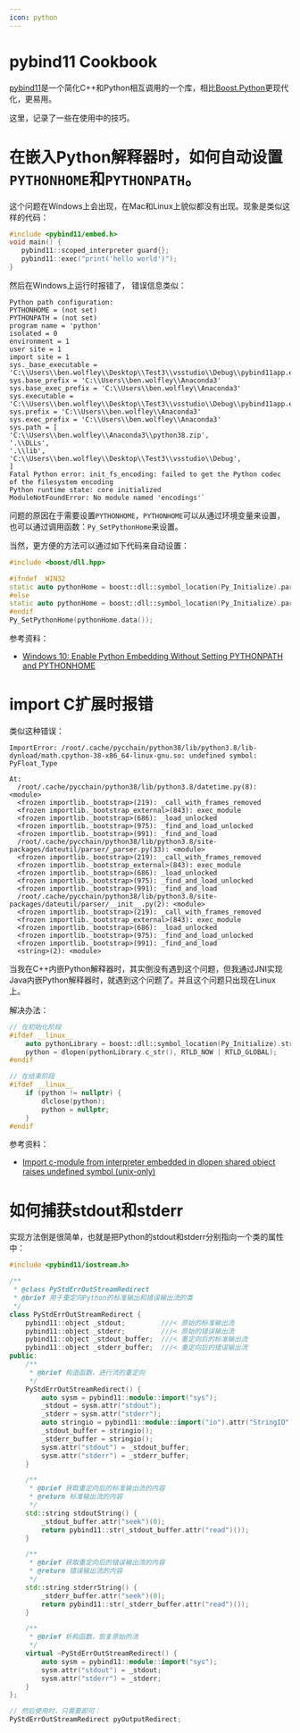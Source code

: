 ```yaml
---
icon: python
---
```


# pybind11 Cookbook

[pybind11](https://github.com/pybind/pybind11/)是一个简化C++和Python相互调用的一个库，相比[Boost.Python](https://www.boost.org/libs/python/)更现代化，更易用。

这里，记录了一些在使用中的技巧。

# 在嵌入Python解释器时，如何自动设置`PYTHONHOME`和`PYTHONPATH`。

这个问题在Windows上会出现，在Mac和Linux上貌似都没有出现。现象是类似这样的代码：

```c++
#include <pybind11/embed.h>
void main() {
   pybind11::scoped_interpreter guard{};
   pybind11::exec("print('hello world')");
}
```

然后在Windows上运行时报错了， 错误信息类似：

```
Python path configuration:
PYTHONHOME = (not set)
PYTHONPATH = (not set)
program name = 'python'
isolated = 0
environment = 1
user site = 1
import site = 1
sys._base_executable = 'C:\\Users\\ben.wolfley\\Desktop\\Test3\\vsstudio\\Debug\\pybind11app.exe'
sys.base_prefix = 'C:\\Users\\ben.wolfley\\Anaconda3'
sys.base_exec_prefix = 'C:\\Users\\ben.wolfley\\Anaconda3'
sys.executable = 'C:\\Users\\ben.wolfley\\Desktop\\Test3\\vsstudio\\Debug\\pybind11app.exe'
sys.prefix = 'C:\\Users\\ben.wolfley\\Anaconda3'
sys.exec_prefix = 'C:\\Users\\ben.wolfley\\Anaconda3'
sys.path = [
'C:\\Users\\ben.wolfley\\Anaconda3\\python38.zip',
'.\\DLLs',
'.\\lib',
'C:\\Users\\ben.wolfley\\Desktop\\Test3\\vsstudio\\Debug',
]
Fatal Python error: init_fs_encoding: failed to get the Python codec of the filesystem encoding
Python runtime state: core initialized
ModuleNotFoundError: No module named 'encodings'`
```

问题的原因在于需要设置`PYTHONHOME`，`PYTHONHOME`可以从通过环境变量来设置，也可以通过调用函数：`Py_SetPythonHome`来设置。

当然，更方便的方法可以通过如下代码来自动设置：

```c++
#include <boost/dll.hpp>

#ifndef _WIN32
static auto pythonHome = boost::dll::symbol_location(Py_Initialize).parent_path().parent_path().string();
#else
static auto pythonHome = boost::dll::symbol_location(Py_Initialize).parent_path().string();
#endif
Py_SetPythonHome(pythonHome.data());
```

参考资料：

- [Windows 10: Enable Python Embedding Without Setting PYTHONPATH and PYTHONHOME](https://github.com/pybind/pybind11/issues/2369)



# import C扩展时报错

类似这种错误：

```
ImportError: /root/.cache/pycchain/python38/lib/python3.8/lib-dynload/math.cpython-38-x86_64-linux-gnu.so: undefined symbol: PyFloat_Type

At:
  /root/.cache/pycchain/python38/lib/python3.8/datetime.py(8): <module>
  <frozen importlib._bootstrap>(219): _call_with_frames_removed
  <frozen importlib._bootstrap_external>(843): exec_module
  <frozen importlib._bootstrap>(686): _load_unlocked
  <frozen importlib._bootstrap>(975): _find_and_load_unlocked
  <frozen importlib._bootstrap>(991): _find_and_load
  /root/.cache/pycchain/python38/lib/python3.8/site-packages/dateutil/parser/_parser.py(33): <module>
  <frozen importlib._bootstrap>(219): _call_with_frames_removed
  <frozen importlib._bootstrap_external>(843): exec_module
  <frozen importlib._bootstrap>(686): _load_unlocked
  <frozen importlib._bootstrap>(975): _find_and_load_unlocked
  <frozen importlib._bootstrap>(991): _find_and_load
  /root/.cache/pycchain/python38/lib/python3.8/site-packages/dateutil/parser/__init__.py(2): <module>
  <frozen importlib._bootstrap>(219): _call_with_frames_removed
  <frozen importlib._bootstrap_external>(843): exec_module
  <frozen importlib._bootstrap>(686): _load_unlocked
  <frozen importlib._bootstrap>(975): _find_and_load_unlocked
  <frozen importlib._bootstrap>(991): _find_and_load
  <string>(2): <module>
```

当我在C++内嵌Python解释器时，其实倒没有遇到这个问题，但我通过JNI实现Java内嵌Python解释器时，就遇到这个问题了。并且这个问题只出现在Linux上。

解决办法：

```c++
// 在初始化阶段
#ifdef __linux__
    auto pythonLibrary = boost::dll::symbol_location(Py_Initialize).string();
    python = dlopen(pythonLibrary.c_str(), RTLD_NOW | RTLD_GLOBAL);
#endif

// 在结束阶段
#ifdef __linux__
    if (python != nullptr) {
        dlclose(python);
        python = nullptr;
    }
#endif
```

参考资料：

- [Import c-module from interpreter embedded in dlopen shared object raises undefined symbol (unix-only) ](https://github.com/pybind/pybind11/issues/3555)

# 如何捕获stdout和stderr

实现方法倒是很简单，也就是把Python的stdout和stderr分别指向一个类的属性中：

```c++
#include <pybind11/iostream.h>

/**
 * @class PyStdErrOutStreamRedirect
 * @brief 用于重定向Python的标准输出和错误输出流的类
 */
class PyStdErrOutStreamRedirect {
    pybind11::object _stdout;         ///< 原始的标准输出流
    pybind11::object _stderr;         ///< 原始的错误输出流
    pybind11::object _stdout_buffer;  ///< 重定向后的标准输出流
    pybind11::object _stderr_buffer;  ///< 重定向后的错误输出流
public:
    /**
     * @brief 构造函数，进行流的重定向
     */
    PyStdErrOutStreamRedirect() {
        auto sysm = pybind11::module::import("sys");
        _stdout = sysm.attr("stdout");
        _stderr = sysm.attr("stderr");
        auto stringio = pybind11::module::import("io").attr("StringIO");
        _stdout_buffer = stringio();
        _stderr_buffer = stringio();
        sysm.attr("stdout") = _stdout_buffer;
        sysm.attr("stderr") = _stderr_buffer;
    }

    /**
     * @brief 获取重定向后的标准输出流的内容
     * @return 标准输出流的内容
     */
    std::string stdoutString() {
        _stdout_buffer.attr("seek")(0);
        return pybind11::str(_stdout_buffer.attr("read")());
    }

    /**
     * @brief 获取重定向后的错误输出流的内容
     * @return 错误输出流的内容
     */
    std::string stderrString() {
        _stderr_buffer.attr("seek")(0);
        return pybind11::str(_stderr_buffer.attr("read")());
    }

    /**
     * @brief 析构函数，恢复原始的流
     */
    virtual ~PyStdErrOutStreamRedirect() {
        auto sysm = pybind11::module::import("sys");
        sysm.attr("stdout") = _stdout;
        sysm.attr("stderr") = _stderr;
    }
};

// 然后使用时，只需要即可：
PyStdErrOutStreamRedirect pyOutputRedirect;

```



